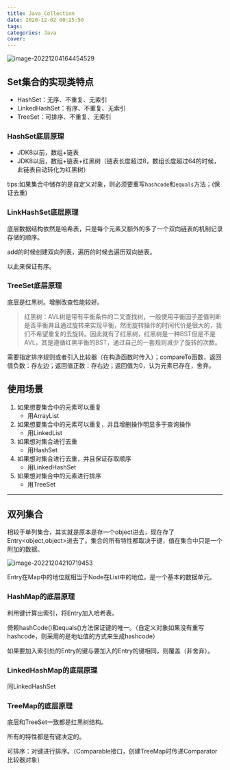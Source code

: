 ```yaml
---
title: Java_Collection
date: 2020-12-02 00:25:50
tags:
categories: Java
cover:
---
```


![image-20221204164454529](https://saladday-figure-bed.oss-cn-chengdu.aliyuncs.com/img/image-20221204164454529.png)

## Set集合的实现类特点

- HashSet：无序、不重复、无索引
- LinkedHashSet：有序、不重复、无索引
- TreeSet：可排序、不重复、无索引

### HashSet底层原理

- JDK8以前，数组+链表
- JDK8以后，数组+链表+红黑树（链表长度超过8，数组长度超过64的时候，此链表自动转化为红黑树）

tips:如果集合中储存的是自定义对象，则必须要重写`hashcode`和`equals`方法；(保证去重)

### LinkHashSet底层原理

底层数据结构依然是哈希表，只是每个元素又额外的多了一个双向链表的机制记录存储的顺序。

add的时候创建双向列表，遍历的时候去遍历双向链表。

以此来保证有序。

### TreeSet底层原理

底层是红黑树。增删改查性能较好。

> 红黑树：AVL树是带有平衡条件的二叉查找树，一般使用平衡因子差值判断是否平衡并且通过旋转来实现平衡，然而旋转操作的时间代价是很大的，我们不希望重复的去旋转。因此就有了红黑树，红黑树是一种BST但是不是AVL，其是遵循红黑平衡的BST，通过自己的一套规则减少了旋转的次数。

需要指定排序规则或者引入比较器（在构造函数时传入）；compareTo函数，返回值负数：存左边；返回值正数：存右边；返回值为0，认为元素已存在，舍弃。

## 使用场景

1. 如果想要集合中的元素可以重复
   - 用ArrayList
2. 如果想要集合中的元素可以重复，并且增删操作明显多于查询操作
   - 用LinkedList
3. 如果想对集合进行去重
   - 用HashSet
4. 如果想对集合进行去重，并且保证存取顺序
   - 用LinkedHashSet
5. 如果想对集合中的元素进行排序
   - 用TreeSet

---

## 双列集合

相较于单列集合，其实就是原本是存一个object进去，现在存了Entry<object,object>进去了。集合的所有特性都取决于键，值在集合中只是一个附加的数据。

![image-20221204210719453](https://saladday-figure-bed.oss-cn-chengdu.aliyuncs.com/img/image-20221204210719453.png)

Entry在Map中的地位就相当于Node在List中的地位，是一个基本的数据单元。

### HashMap的底层原理

利用键计算出索引，将Entry加入哈希表。

倚赖hashCode()和equals()方法保证键的唯一。（自定义对象如果没有重写hashcode，则采用的是地址值的方式来生成hashcode）

如果要加入索引处的Entry的键与要加入的Entry的键相同，则覆盖（非舍弃）。

### LinkedHashMap的底层原理

同LinkedHashSet

### TreeMap的底层原理

底层和TreeSet一致都是红黑树结构。

所有的特性都是有键决定的。

可排序：对键进行排序。（Comparable接口，创建TreeMap时传递Comparator比较器对象）







